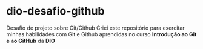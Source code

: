 # dio-desafio-github
Desafio de projeto sobre Git/Github
Criei este repositório para exercitar minhas habilidades com Git e Github aprendidas no curso **Introdução ao Git e ao GitHub** da **DIO**
